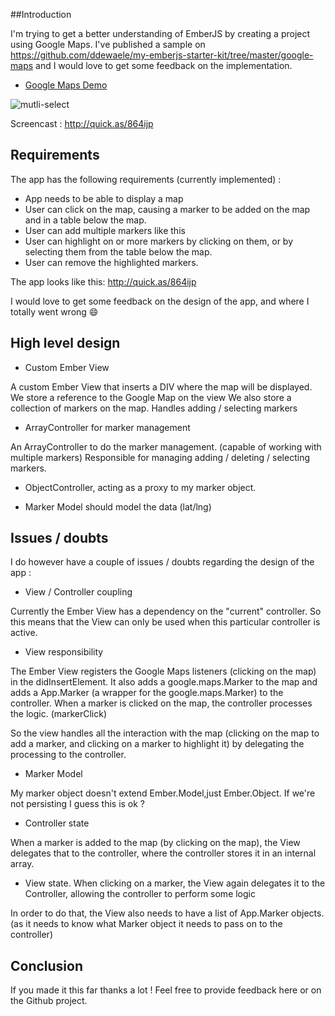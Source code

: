 ##Introduction

I'm trying to get a better understanding of EmberJS by creating a project using Google Maps.  I've published a sample on https://github.com/ddewaele/my-emberjs-starter-kit/tree/master/google-maps and I would love to get some feedback on the implementation.

- [Google Maps Demo](https://github.com/ddewaele/my-emberjs-starter-kit/tree/master/google-maps)

![mutli-select](https://dl.dropboxusercontent.com/u/13246619/Blog%20Articles/EmberJS/demo_google_maps.png)

Screencast : http://quick.as/864ijp


## Requirements

The app has the following requirements (currently implemented) :

- App needs to be able to display a map
- User can click on the map, causing  a marker to be added on the map and in a table below the map.
- User can add multiple markers like this
- User can highlight on or more markers by clicking on them, or by selecting them from the table below the map.
- User can remove the highlighted markers.

The app looks like this: http://quick.as/864ijp

I would love to get some feedback on the design of the app, and where I totally went wrong :smile:
 
## High level design

- Custom Ember View

A custom Ember View that inserts a DIV where the map will be displayed.
We store a reference to the Google Map on the view
We also store a collection of markers on the map.
Handles adding / selecting markers
	
- ArrayController for marker management

An ArrayController to do the marker management. (capable of working with multiple markers)
Responsible for managing adding / deleting / selecting markers.

- ObjectController, acting as a proxy to my marker object.
	
- Marker Model
should model the data (lat/lng)

## Issues / doubts
I do however have a couple of issues / doubts regarding the design of the app :

- View / Controller coupling

Currently the Ember View has a dependency on the "current" controller.
So this means that the View can only be used when this particular controller is active.


- View responsibility

The Ember View registers the Google Maps listeners (clicking on the map) in the didInsertElement.
It also adds a google.maps.Marker to the map and adds a App.Marker (a wrapper for the google.maps.Marker) to the controller.
When a marker is clicked on the map, the controller processes the logic. (markerClick)

So the view handles all the interaction with the map (clicking on the map to add a marker, and clicking on a marker to highlight it)
by delegating the processing to the controller.

- Marker Model

My marker object doesn't extend Ember.Model,just Ember.Object. If we're not persisting I guess this is ok ?

- Controller state

When a marker is added to the map (by clicking on the map), the View delegates that to the controller, where the 
controller stores it in an internal array.

- View state.
When clicking on a marker, the View again delegates it to the Controller, 
allowing the controller to perform some logic

In order to do that, the View also needs to have a list of App.Marker objects. 
(as it needs to know what Marker object it needs to pass on to the controller)

## Conclusion

If you made it this far thanks a lot ! Feel free to provide feedback here or on the  Github project.
